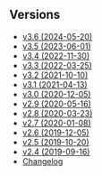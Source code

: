 <div class="sponsor-container"></div>
<div class="ww-ads wwads-cn wwads-horizontal" data-id="327"></div>

<h2 class="versions">Versions</h2>

* [v3.6 (2024-05-20)](/en/updates/v3.6.md)
* [v3.5 (2023-06-01)](/en/updates/v3.5.md)
* [v3.4 (2022-11-30)](/en/updates/v3.4.md)
* [v3.3 (2022-03-25)](/en/updates/v3.3.md)
* [v3.2 (2021-10-10)](/en/updates/v3.2.md)
* [v3.1 (2021-04-13)](/en/updates/v3.1.md)
* [v3.0 (2020-12-05)](/en/updates/v3.0.md)
* [v2.9 (2020-05-16)](/en/updates/v2.9.md)
* [v2.8 (2020-03-23)](/en/updates/v2.8.md)
* [v2.7 (2020-01-08)](/en/updates/v2.7.md)
* [v2.6 (2019-12-05)](/en/updates/v2.6.md)
* [v2.5 (2019-10-20)](/en/updates/v2.5.md)
* [v2.4 (2019-09-16)](/en/updates/v2.4.md)
* [Changelog](/en/updates/changelog.md)